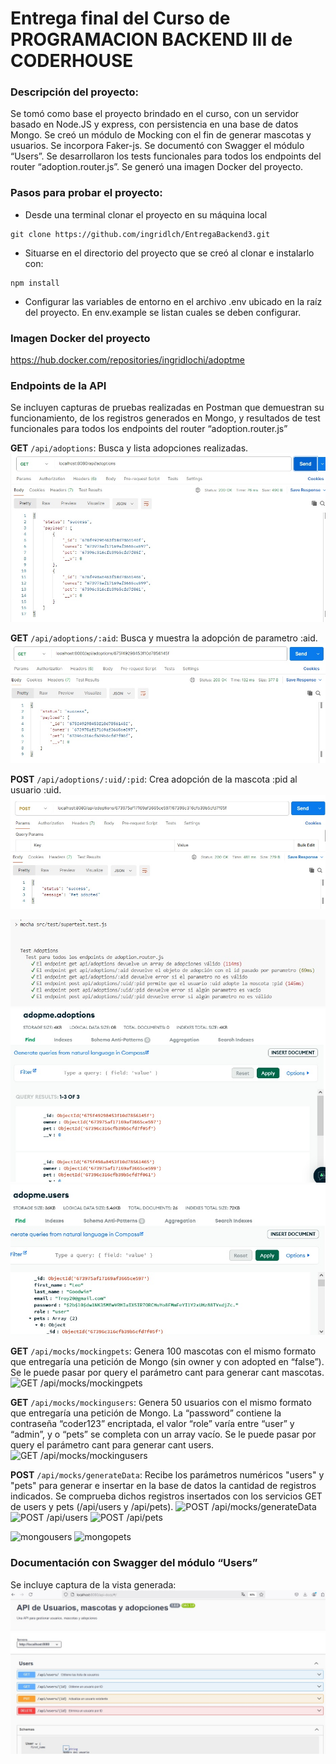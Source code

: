# Entrega final del Curso de PROGRAMACION BACKEND III de CODERHOUSE

### Descripción del proyecto:

Se tomó como base el proyecto brindado en el curso, con un servidor basado en Node.JS y express, con persistencia en una base de datos Mongo. Se creó un módulo de Mocking con el fin de generar mascotas y usuarios. Se incorpora Faker-js. Se documentó con Swagger el módulo “Users”. Se desarrollaron los tests funcionales para todos los endpoints del router “adoption.router.js”. Se generó una imagen Docker del proyecto.

### Pasos para probar el proyecto:

- Desde una terminal clonar el proyecto en su máquina local

```batch
git clone https://github.com/ingridlch/EntregaBackend3.git
```

- Situarse en el directorio del proyecto que se creó al clonar e instalarlo con:

```batch
npm install
```

- Configurar las variables de entorno en el archivo .env ubicado en la raíz del proyecto. En env.example se listan cuales se deben configurar.

### Imagen Docker del proyecto

https://hub.docker.com/repositories/ingridlochi/adoptme

### Endpoints de la API

Se incluyen capturas de pruebas realizadas en Postman que demuestran su funcionamiento, de los registros generados en Mongo, y resultados de test funcionales para todos los endpoints del router “adoption.router.js”

**GET** `/api/adoptions`: Busca y lista adopciones realizadas.
![GET /api/adoptions](./src/public/img/GETadoptions.jpg)

**GET** `/api/adoptions/:aid`: Busca y muestra la adopción de parametro :aid.
![GET /api/adoptions/:aid](./src/public/img/GETadoptionsaid.jpg)

**POST** `/api/adoptions/:uid/:pid`: Crea adopción de la mascota :pid al usuario :uid.
![POST /api/adoptions/:uid/:pid](./src/public/img/POSTadoptions.jpg)

![test](./src/public/img/test.jpg)
![mongoadoptions](./src/public/img/mongoadoptions.jpg)
![mongousersadoptions](./src/public/img/mongousersadoptions.jpg)

**GET** `/api/mocks/mockingpets`: Genera 100 mascotas con el mismo formato que entregaría una petición de Mongo (sin owner y con adopted en “false”). Se le puede pasar por query el parámetro cant para generar cant mascotas.
![GET /api/mocks/mockingpets](./src/public/img/mockingpets.jpg)

**GET** `/api/mocks/mockingusers`: Genera 50 usuarios con el mismo formato que entregaría una petición de Mongo. La “password” contiene la contraseña “coder123” encriptada, el valor “role” varía entre “user” y “admin”, y o “pets” se completa con un array vacío. Se le puede pasar por query el parámetro cant para generar cant users.
![GET /api/mocks/mockingusers](./src/public/img/mockingusers.jpg)

**POST** `/api/mocks/generateData`: Recibe los parámetros numéricos "users" y "pets" para generar e insertar en la base de datos la cantidad de registros indicados. Se comprueba dichos registros insertados con los servicios GET de users y pets (/api/users y /api/pets).
![POST /api/mocks/generateData](./src/public/img/generatedata.jpg)
![POST /api/users](./src/public/img/users.jpg)
![POST /api/pets](./src/public/img/pets.jpg)

![mongousers](./src/public/img/mongousers.jpg)
![mongopets](./src/public/img/mongopets.jpg)

### Documentación con Swagger del módulo “Users”

Se incluye captura de la vista generada:
![swagger](./src/public/img/swagger.jpg)

